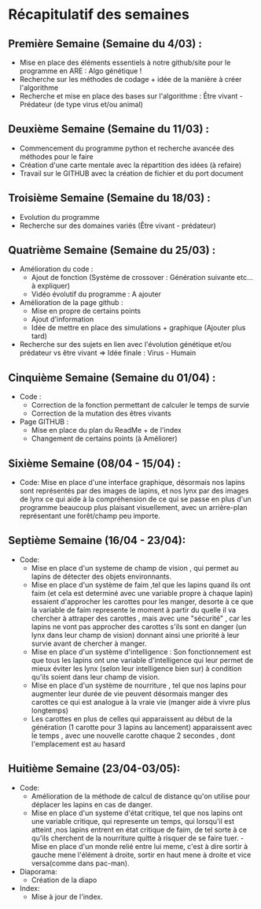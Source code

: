 # **Récapitulatif des semaines**

## __Première Semaine (Semaine du 4/03) :__
  -  Mise en place des éléments essentiels à notre github/site pour le programme en ARE : Algo génétique !
  -  Recherche sur les méthodes de codage + idée de la manière à créer l'algorithme
  -  Recherche et mise en place des bases sur l'algorithme : Être vivant - Prédateur (de type virus et/ou animal)

## __Deuxième Semaine (Semaine du 11/03) :__
  - Commencement du programme python et recherche avancée des méthodes pour le faire 
  - Création d'une carte mentale avec la répartition des idées (à refaire)
  - Travail sur le GITHUB avec la création de fichier et du port document

## __Troisième Semaine (Semaine du 18/03) :__ 
  - Evolution du programme
  - Recherche sur des domaines variés (Être vivant - prédateur)
    
## __Quatrième Semaine (Semaine du 25/03) :__
 - Amélioration du code :
   - Ajout de fonction (Système de crossover : Génération suivante etc... à expliquer)
   - Vidéo évolutif du programme : A ajouter
 - Amélioration de la page github :
   - Mise en propre de certains points
   - Ajout d'information 
   - Idée de mettre en place des simulations + graphique (Ajouter plus tard)  
 - Recherche sur des sujets en lien avec l'évolution génétique et/ou prédateur vs être vivant => Idée finale : Virus - Humain

## __Cinquième Semaine (Semaine du 01/04) :__
  - Code :
     -  Correction de la fonction permettant de calculer le temps de survie
     -  Correction de la mutation des êtres vivants
  - Page GITHUB :
     - Mise en place du plan du ReadMe + de l'index
     - Changement de certains points (à Améliorer) 

## __Sixième Semaine (08/04 - 15/04) :__ 
  - Code:
      Mise en place d'une interface graphique, désormais nos lapins sont représentés par des images de lapins, et nos lynx par des images de lynx
      ce qui aide à la compréhension de ce qui se passe en plus d'un programme beaucoup plus plaisant visuellement, avec un arrière-plan représentant 
      une forêt/champ peu importe.
      
## __Septième Semaine  (16/04 - 23/04):__
  - Code:
      - Mise en place d'un systeme de champ de vision , qui permet au lapins de détecter des objets environnants.
      - Mise en place d'un système de faim ,tel que les lapins quand ils ont faim (et cela est determiné avec une variable propre à chaque lapin) essaient d'approcher les carottes pour les manger, desorte à ce que la variable de faim represente le moment à partir du quelle il va chercher à attraper des carottes , mais avec une "sécurité" , car les lapins ne vont pas approcher des carottes s'ils sont en danger (un lynx dans leur champ de vision) donnant ainsi une priorité à leur survie avant de chercher à manger.
      - Mise en place d'un système d'intelligence : Son fonctionnement est que tous les lapins ont une variable d'intelligence qui leur permet de mieux éviter
    les lynx (selon leur intelligence bien sur) à condition qu'ils soient dans leur champ de vision.
     - Mise en place d'un  système de nourriture , tel que nos lapins pour augmenter leur durée de vie peuvent désormais manger des carottes
      ce qui est analogue à la vraie vie (manger aide à vivre plus longtemps)
    - Les carottes en plus de celles qui apparaissent au début de la génération (1 carotte pour 3 lapins au lancement) apparaissent avec le temps , 
      avec une nouvelle carotte chaque 2 secondes , dont l'emplacement est au hasard

## __Huitième Semaine (23/04-03/05):__
 - Code:
     - Amélioration de la méthode de calcul de distance qu'on utilise pour déplacer les lapins en cas de danger.
     - Mise en place d'un systeme d'état critique, tel que nos lapins ont une variable critique, qui represente un temps, qui lorsqu'il est atteint ,nos lapins entrent en état critique de faim, de tel sorte à ce qu'ils cherchent de la nourriture quitte à risquer de se faire tuer.
     -Mise en place d'un monde relié entre lui meme, c'est à dire sortir à gauche mene l'élément à droite, sortir en haut mene à droite et vice versa(comme dans pac-man).
 - Diaporama:
     - Création de la diapo
 - Index:
     - Mise à jour de l'index.
